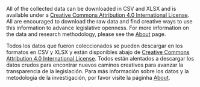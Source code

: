 All of the collected data can be downloaded in CSV and XLSX and is available under a [Creative Commons Attribution 4.0 International License](https://creativecommons.org/licenses/by/4.0/). All are encouraged to download the raw data and find creative ways to use this information to advance legislative openness. For more information on the data and research methodology, please see the [About](/about "About") page.

Todos los datos que fueron coleccionados se pueden descargar en los formatos en CSV y XLSX y están disponibles abajo de [Creative Commons Attribution 4.0 International License](https://creativecommons.org/licenses/by/4.0/). Todos están alentados a descargar los datos crudos para encontrar nuevos caminos creativos para avanzar la transparencia de la legislación. Para más información sobre los datos y la metodología de la investigación, por favor visite la páginha [About](/about "About").
